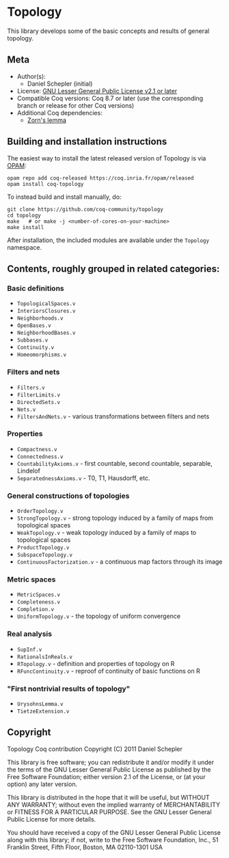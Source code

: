 # Topology





This library develops some of the basic concepts and results of general topology.



## Meta

- Author(s):
  - Daniel Schepler (initial)
- License: [GNU Lesser General Public License v2.1 or later](COPYING)
- Compatible Coq versions: Coq 8.7 or later (use the corresponding branch or release for other Coq versions)
- Additional Coq dependencies:
  - [Zorn's lemma](https://github.com/coq-community/zorns-lemma)


## Building and installation instructions

The easiest way to install the latest released version of Topology
is via [OPAM](https://opam.ocaml.org/doc/Install.html):

```shell
opam repo add coq-released https://coq.inria.fr/opam/released
opam install coq-topology
```

To instead build and install manually, do:

``` shell
git clone https://github.com/coq-community/topology
cd topology
make   # or make -j <number-of-cores-on-your-machine>
make install
```

After installation, the included modules are available under
the `Topology` namespace.


## Contents, roughly grouped in related categories:

### Basic definitions

- `TopologicalSpaces.v`
- `InteriorsClosures.v`
- `Neighborhoods.v`
- `OpenBases.v`
- `NeighborhoodBases.v`
- `Subbases.v`
- `Continuity.v`
- `Homeomorphisms.v`

### Filters and nets

- `Filters.v`
- `FilterLimits.v`
- `DirectedSets.v`
- `Nets.v`
- `FiltersAndNets.v` - various transformations between filters and nets

### Properties

- `Compactness.v`
- `Connectedness.v`
- `CountabilityAxioms.v` - first countable, second countable, separable, Lindelof
- `SeparatednessAxioms.v` - T0, T1, Hausdorff, etc.

### General constructions of topologies

- `OrderTopology.v`
- `StrongTopology.v` - strong topology induced by a family of maps from
topological spaces
- `WeakTopology.v` - weak topology induced by a family of maps to
topological spaces
- `ProductTopology.v`
- `SubspaceTopology.v`
- `ContinuousFactorization.v` - a continuous map factors through its image

### Metric spaces

- `MetricSpaces.v`
- `Completeness.v`
- `Completion.v`
- `UniformTopology.v` - the topology of uniform convergence

### Real analysis

- `SupInf.v`
- `RationalsInReals.v`
- `RTopology.v` - definition and properties of topology on R
- `RFuncContinuity.v` - reproof of continuity of basic functions on R

### "First nontrivial results of topology"

- `UrysohnsLemma.v`
- `TietzeExtension.v`

## Copyright

Topology Coq contribution
Copyright (C) 2011  Daniel Schepler

This library is free software; you can redistribute it and/or
modify it under the terms of the GNU Lesser General Public
License as published by the Free Software Foundation; either
version 2.1 of the License, or (at your option) any later version.

This library is distributed in the hope that it will be useful,
but WITHOUT ANY WARRANTY; without even the implied warranty of
MERCHANTABILITY or FITNESS FOR A PARTICULAR PURPOSE.  See the GNU
Lesser General Public License for more details.

You should have received a copy of the GNU Lesser General Public
License along with this library; if not, write to the Free Software
Foundation, Inc., 51 Franklin Street, Fifth Floor, Boston, MA  02110-1301  USA

